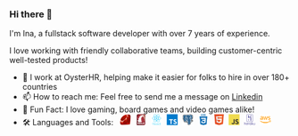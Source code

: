 ### Hi there 👋

I'm Ina, a fullstack software developer with over 7 years of experience. 

I love working with friendly collaborative teams, building customer-centric well-tested products! 

- 🌱 I work at OysterHR, helping make it easier for folks to hire in over 180+ countries
- 📫 How to reach me: Feel free to send me a message on [Linkedin](https://www.linkedin.com/feed/)
- 🔭 Fun Fact: I love gaming, board games and video games alike!
- :hammer_and_wrench: Languages and Tools: &nbsp;
  <img src="https://github.com/devicons/devicon/blob/master/icons/ruby/ruby-original.svg" title="Ruby" alt="Ruby" width="20" height="20"/>&nbsp;
  <img src="https://github.com/devicons/devicon/blob/master/icons/rails/rails-original-wordmark.svg" title="Rails" alt="Rails" width="20" height="20"/>&nbsp;
  <img src="https://github.com/devicons/devicon/blob/master/icons/react/react-original-wordmark.svg" title="React" alt="React" width="20" height="20"/>&nbsp;
  <img src="https://github.com/devicons/devicon/blob/master/icons/typescript/typescript-original.svg" title="Typescript" alt="Typescript" width="20" height="20"/>&nbsp;
    <img src="https://github.com/devicons/devicon/blob/master/icons/postgresql/postgresql-original.svg" title="PostgreSQL" alt="PostgreSQL" width="20" height="20"/>&nbsp;
  <img src="https://github.com/devicons/devicon/blob/master/icons/css3/css3-plain-wordmark.svg"  title="CSS3" alt="CSS" width="20" height="20"/>&nbsp;
  <img src="https://github.com/devicons/devicon/blob/master/icons/html5/html5-original.svg" title="HTML5" alt="HTML" width="20" height="20"/>&nbsp;
  <img src="https://github.com/devicons/devicon/blob/master/icons/javascript/javascript-original.svg" title="JavaScript" alt="JavaScript" width="20" height="20"/>&nbsp;
   <img src="https://github.com/devicons/devicon/blob/master/icons/heroku/heroku-original-wordmark.svg" title="Heroku" alt="Heroku" width="20" height="20"/>&nbsp;
  <img src="https://github.com/devicons/devicon/blob/master/icons/amazonwebservices/amazonwebservices-plain-wordmark.svg" title="AWS" alt="AWS" width="20" height="20"/>&nbsp;





<!--
**tsetsova/tsetsova** is a ✨ _special_ ✨ repository because its `README.md` (this file) appears on your GitHub profile.

Here are some ideas to get you started:

- 🔭 I’m currently working on ...
- 🌱 I’m currently learning ...
- 👯 I’m looking to collaborate on ...
- 🤔 I’m looking for help with ...
- 💬 Ask me about ...
- 📫 How to reach me: ...
- 😄 Pronouns: ...
- ⚡ Fun fact: ...
-->
